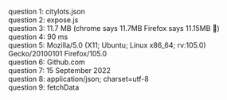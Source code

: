 question 1: citylots.json
<br>question 2: expose.js
<br>question 3: 11.7 MB (chrome says 11.7MB Firefox says 11.15MB :thinking:)
<br>question 4: 90 ms
<br>question 5: Mozilla/5.0 (X11; Ubuntu; Linux x86_64; rv:105.0) Gecko/20100101 Firefox/105.0
<br>question 6: Github.com
<br>question 7: 15 September 2022
<br>question 8: application/json; charset=utf-8
<br> question 9: fetchData